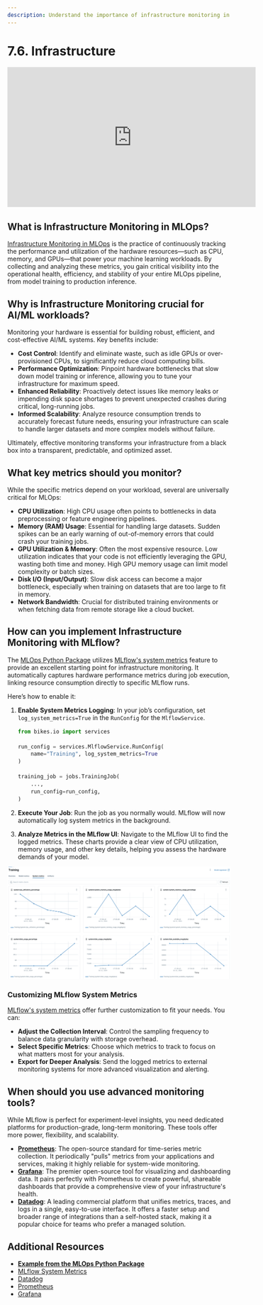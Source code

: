 ```yaml
---
description: Understand the importance of infrastructure monitoring in MLOps, learn how to track resource utilization and performance metrics to optimize hardware usage and cost efficiency.
---
```


# 7.6. Infrastructure

<iframe class="youtube" width="560" height="315" src="https://www.youtube.com/embed/sIlpb18W3UY?si=cmGkrWrO0mPmrJIp" title="YouTube video player" frameborder="0" allow="accelerometer; autoplay; clipboard-write; encrypted-media; gyroscope; picture-in-picture; web-share" referrerpolicy="strict-origin-when-cross-origin" allowfullscreen></iframe>

## What is Infrastructure Monitoring in MLOps?

[Infrastructure Monitoring in MLOps](https://cloud.google.com/architecture/mlops-continuous-delivery-and-automation-pipelines-in-machine-learning) is the practice of continuously tracking the performance and utilization of the hardware resources—such as CPU, memory, and GPUs—that power your machine learning workloads. By collecting and analyzing these metrics, you gain critical visibility into the operational health, efficiency, and stability of your entire MLOps pipeline, from model training to production inference.

## Why is Infrastructure Monitoring crucial for AI/ML workloads?

Monitoring your hardware is essential for building robust, efficient, and cost-effective AI/ML systems. Key benefits include:

- **Cost Control**: Identify and eliminate waste, such as idle GPUs or over-provisioned CPUs, to significantly reduce cloud computing bills.
- **Performance Optimization**: Pinpoint hardware bottlenecks that slow down model training or inference, allowing you to tune your infrastructure for maximum speed.
- **Enhanced Reliability**: Proactively detect issues like memory leaks or impending disk space shortages to prevent unexpected crashes during critical, long-running jobs.
- **Informed Scalability**: Analyze resource consumption trends to accurately forecast future needs, ensuring your infrastructure can scale to handle larger datasets and more complex models without failure.

Ultimately, effective monitoring transforms your infrastructure from a black box into a transparent, predictable, and optimized asset.

## What key metrics should you monitor?

While the specific metrics depend on your workload, several are universally critical for MLOps:

- **CPU Utilization**: High CPU usage often points to bottlenecks in data preprocessing or feature engineering pipelines.
- **Memory (RAM) Usage**: Essential for handling large datasets. Sudden spikes can be an early warning of out-of-memory errors that could crash your training jobs.
- **GPU Utilization & Memory**: Often the most expensive resource. Low utilization indicates that your code is not efficiently leveraging the GPU, wasting both time and money. High GPU memory usage can limit model complexity or batch sizes.
- **Disk I/O (Input/Output)**: Slow disk access can become a major bottleneck, especially when training on datasets that are too large to fit in memory.
- **Network Bandwidth**: Crucial for distributed training environments or when fetching data from remote storage like a cloud bucket.

## How can you implement Infrastructure Monitoring with MLflow?

The [MLOps Python Package](https://github.com/fmind/mlops-python-package) utilizes [MLflow's system metrics](https://mlflow.org/docs/latest/system-metrics/index.html) feature to provide an excellent starting point for infrastructure monitoring. It automatically captures hardware performance metrics during job execution, linking resource consumption directly to specific MLflow runs.

Here’s how to enable it:

1.  **Enable System Metrics Logging**: In your job’s configuration, set `log_system_metrics=True` in the `RunConfig` for the `MlflowService`.

    ```python
    from bikes.io import services

    run_config = services.MlflowService.RunConfig(
        name="Training", log_system_metrics=True
    )

    training_job = jobs.TrainingJob(
        ...,
        run_config=run_config,
    )
    ```

2.  **Execute Your Job**: Run the job as you normally would. MLflow will now automatically log system metrics in the background.

3.  **Analyze Metrics in the MLflow UI**: Navigate to the MLflow UI to find the logged metrics. These charts provide a clear view of CPU utilization, memory usage, and other key details, helping you assess the hardware demands of your model.

![System Metrics](../img/infrastructures/system_metrics.png)

### Customizing MLflow System Metrics

[MLflow's system metrics](https://mlflow.org/docs/latest/system-metrics/index.html) offer further customization to fit your needs. You can:

- **Adjust the Collection Interval**: Control the sampling frequency to balance data granularity with storage overhead.
- **Select Specific Metrics**: Choose which metrics to track to focus on what matters most for your analysis.
- **Export for Deeper Analysis**: Send the logged metrics to external monitoring systems for more advanced visualization and alerting.

## When should you use advanced monitoring tools?

While MLflow is perfect for experiment-level insights, you need dedicated platforms for production-grade, long-term monitoring. These tools offer more power, flexibility, and scalability.

- **[Prometheus](https://prometheus.io/)**: The open-source standard for time-series metric collection. It periodically "pulls" metrics from your applications and services, making it highly reliable for system-wide monitoring.
- **[Grafana](https://grafana.com/)**: The premier open-source tool for visualizing and dashboarding data. It pairs perfectly with Prometheus to create powerful, shareable dashboards that provide a comprehensive view of your infrastructure's health.
- **[Datadog](https://www.datadoghq.com/)**: A leading commercial platform that unifies metrics, traces, and logs in a single, easy-to-use interface. It offers a faster setup and broader range of integrations than a self-hosted stack, making it a popular choice for teams who prefer a managed solution.

## Additional Resources

- **[Example from the MLOps Python Package](https://github.com/fmind/mlops-python-package/blob/main/src/bikes/io/services.py)**
- [MLflow System Metrics](https://mlflow.org/docs/latest/system-metrics/index.html)
- [Datadog](https://www.datadoghq.com/)
- [Prometheus](https://prometheus.io/)
- [Grafana](https://grafana.com/)
